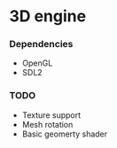 3D engine
=========

### Dependencies

- OpenGL
- SDL2

### TODO

- Texture support
- Mesh rotation
- Basic geomerty shader
